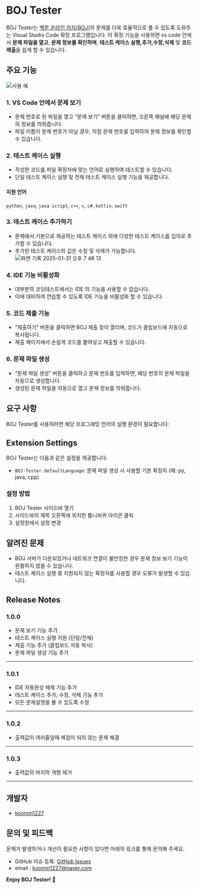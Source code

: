 # BOJ Tester

BOJ Tester는 [백준 온라인 저지(BOJ)](https://www.acmicpc.net)의 문제를 더욱 효율적으로 풀 수 있도록 도와주는 Visual Studio Code 확장 프로그램입니다.
이 확장 기능을 사용하면 vs code 안에서 **문제 파일을 열고**, **문제 정보를 확인하며**, **테스트 케이스 실행,추가,수정,삭제** 및 **코드 제출**을 쉽게 할 수 있습니다.

## 주요 기능
![사용 예](https://github.com/user-attachments/assets/7a163b5f-3525-4a39-97d7-84217c5e3a0d)

### 1. VS Code 안에서 문제 보기
- 문제 번호로 된 파일을 열고 “문제 보기” 버튼을 클릭하면, 오른쪽 패널에 해당 문제의 정보를 띄워줍니다.
- 파일 이름이 문제 번호가 아닐 경우, 직접 문제 번호를 입력하여 문제 정보를 확인할 수 있습니다.

### 2. 테스트 케이스 실행
- 작성한 코드를 파일 확장자에 맞는 언어로 실행하여 테스트할 수 있습니다.
- 단일 테스트 케이스 실행 및 전체 테스트 케이스 실행 기능을 제공합니다.
#### 지원 언어
`python`, `java`, `java script`, `c++`, `c`, `c#`, `kotlin`, `swift`

### 3. 테스트 케이스 추가하기
- 문제에서 기본으로 제공하는 테스트 케이스 외에 다양한 테스트 케이스를 임의로 추가할 수 있습니다.
- 추가한 테스트 케이스의 값은 수정 및 삭제가 가능합니다.
![화면 기록 2025-01-31 오후 7 48 13](https://github.com/user-attachments/assets/0368085c-b8a3-4563-ad36-70295f14cc03)

### 4. IDE 기능 비활성화
- 대부분의 코딩테스트에서는 IDE 의 기능을 사용할 수 없습니다. 
- 이에 대비하여 연습할 수 있도록 IDE 기능을 비활성화 할 수 있습니다.

### 5. 코드 제출 기능
- “제출하기” 버튼을 클릭하면 BOJ 제출 창이 열리며, 코드가 클립보드에 자동으로 복사됩니다.
- 제출 페이지에서 손쉽게 코드를 붙여넣고 제출할 수 있습니다.

### 6. 문제 파일 생성
- “문제 파일 생성” 버튼을 클릭하고 문제 번호를 입력하면, 해당 번호의 문제 파일을 자동으로 생성합니다.
- 생성된 문제 파일을 자동으로 열고 문제 정보를 띄워줍니다.

## 요구 사항

BOJ Tester를 사용하려면 해당 프로그래밍 언어의 실행 환경이 필요합니다:




## Extension Settings
BOJ Tester는 다음과 같은 설정을 제공합니다:

* `BOJ-Tester.defaultLanguage`: 문제 파일 생성 시 사용할 기본 확장자 (예: py, java, cpp)
### 설정 방법
1. BOJ Tester 사이드바 열기
2. 사이드바의 제목 오른쪽에 위치한 톱니바퀴 아이콘 클릭
3. 설정창에서 설정 변경

## 알려진 문제

- BOJ 서버가 다운되었거나 네트워크 연결이 불안정한 경우 문제 정보 보기 기능이 원활하지 않을 수 있습니다.
- 테스트 케이스 실행 중 지원되지 않는 확장자를 사용할 경우 오류가 발생할 수 있습니다.

## Release Notes

### 1.0.0

- 문제 보기 기능 추가
- 테스트 케이스 실행 지원 (단일/전체)
- 제출 기능 추가 (클립보드 자동 복사)
- 문제 파일 생성 기능 추가

---

### 1.0.1

- IDE 자동완성 해제 기능 추가
- 테스트 케이스 추가, 수정, 삭제 기능 추가
- 모든 문제설명을 볼 수 있도록 수정

---

### 1.0.2

- 출력값이 여러줄일때 체점이 되지 않는 문제 해결

---

### 1.0.3

- 출력값의 마지막 개행 제거

---

## 개발자
- [koomin1227](https://github.com/koomin1227)

## 문의 및 피드백

문제가 발생하거나 개선이 필요한 사항이 있다면 아래의 링크를 통해 문의해 주세요.
- GitHub 이슈 등록: [GitHub Issues](https://github.com/koomin1227/BOJ-Tester/issues)
- email : koomin1227@naver.com

**Enjoy BOJ Tester! 🚀**
